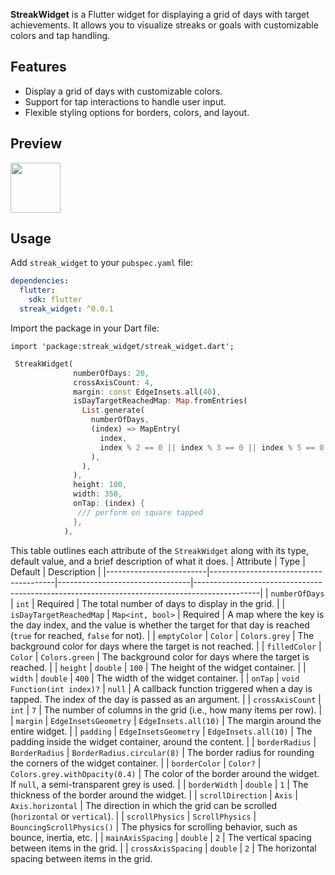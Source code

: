
**StreakWidget** is a Flutter widget for displaying a grid of days with target achievements. It allows you to visualize streaks or goals with customizable colors and tap handling.

## Features

- Display a grid of days with customizable colors.
- Support for tap interactions to handle user input.
- Flexible styling options for borders, colors, and layout.
## Preview
<img src="https://github.com/h65wang/flutter-animated-counter/raw/main/assets/showcase.gif" height="80">

## Usage

Add `streak_widget` to your `pubspec.yaml` file:

```yaml
dependencies:
  flutter:
    sdk: flutter
  streak_widget: ^0.0.1
```
Import the package in your Dart file:

```
import 'package:streak_widget/streak_widget.dart';
```
```dart
 StreakWidget(
              numberOfDays: 20,
              crossAxisCount: 4,
              margin: const EdgeInsets.all(40),
              isDayTargetReachedMap: Map.fromEntries(
                List.generate(
                  numberOfDays,
                  (index) => MapEntry(
                    index,
                    index % 2 == 0 || index % 3 == 0 || index % 5 == 0,
                  ),
                ),
              ),
              height: 100,
              width: 350,
              onTap: (index) {
               /// perform on square tapped
              },
            ),
```
This table outlines each attribute of the `StreakWidget` along with its type, default value, and a brief description of what it does.
| Attribute               | Type                                  | Default                         | Description                                                                                  |
|-------------------------|---------------------------------------|---------------------------------|----------------------------------------------------------------------------------------------|
| `numberOfDays`           | `int`                                 | Required                        | The total number of days to display in the grid.                                              |
| `isDayTargetReachedMap`  | `Map<int, bool>`                      | Required                        | A map where the key is the day index, and the value is whether the target for that day is reached (`true` for reached, `false` for not). |
| `emptyColor`             | `Color`                               | `Colors.grey`                   | The background color for days where the target is not reached.                                |
| `filledColor`            | `Color`                               | `Colors.green`                  | The background color for days where the target is reached.                                    |
| `height`                 | `double`                              | `100`                           | The height of the widget container.                                                           |
| `width`                  | `double`                              | `400`                           | The width of the widget container.                                                            |
| `onTap`                  | `void Function(int index)?`           | `null`                          | A callback function triggered when a day is tapped. The index of the day is passed as an argument. |
| `crossAxisCount`         | `int`                                 | `7`                             | The number of columns in the grid (i.e., how many items per row).                             |
| `margin`                 | `EdgeInsetsGeometry`                  | `EdgeInsets.all(10)`            | The margin around the entire widget.                                                          |
| `padding`                | `EdgeInsetsGeometry`                  | `EdgeInsets.all(10)`            | The padding inside the widget container, around the content.                                  |
| `borderRadius`           | `BorderRadius`                        | `BorderRadius.circular(8)`       | The border radius for rounding the corners of the widget container.                           |
| `borderColor`            | `Color?`                              | `Colors.grey.withOpacity(0.4)`  | The color of the border around the widget. If `null`, a semi-transparent grey is used.        |
| `borderWidth`            | `double`                              | `1`                             | The thickness of the border around the widget.                                                |
| `scrollDirection`        | `Axis`                                | `Axis.horizontal`               | The direction in which the grid can be scrolled (`horizontal` or `vertical`).                 |
| `scrollPhysics`          | `ScrollPhysics`                       | `BouncingScrollPhysics()`       | The physics for scrolling behavior, such as bounce, inertia, etc.                             |
| `mainAxisSpacing`        | `double`                              | `2`                             | The vertical spacing between items in the grid.                                               |
| `crossAxisSpacing`       | `double`                              | `2`                             | The horizontal spacing between items in the grid.                                             
